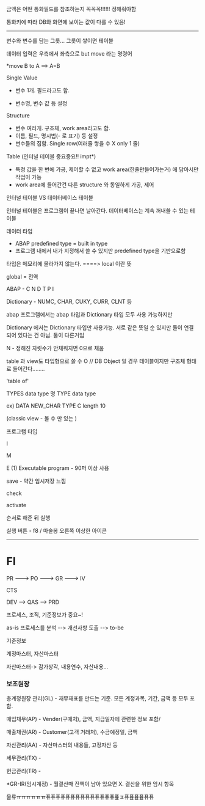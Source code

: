 금액은 어떤 통화필드를 참조하는지 꼭꼭꼭!!!!!! 정해줘야함

통화키에 따라 DB와 화면에 보이는 값이 다를 수 있음!

-----

변수와 변수를 담는 그릇... 그릇이 쌓이면 테이블





데이터 입력은 우측에서 좌측으로 but move 라는 명령어

*move B to A  ==>  A=B



Single Value 

- 변수 1개. 필드라고도 함. 

- 변수명, 변수 값 등 설정

Structure 

- 변수 여러개. 구조체, work area라고도 함.
- 이름, 필드, 명시법(- 로 표기) 등 설정
- 변수들의 집함.  Single row(여러줄 쌓을 수 X only 1 줄)

Table (인터널 테이블 중요중요!! impt*)

- 특정 값을 한 번에 가공, 제어할 수 없고 work area(한줄만들어가는거) 에 담아서만 작업이 가능
- work area에 들어간건 다른 structure 와 동일하게 가공, 제어



인터널 테이블  VS  데이터베이스 테이블

인터널 테이블은 프로그램이 끝나면 날아간다. 데이터베이스는 계속 꺼내쓸 수 있는 테이블



데이터 타입

- ABAP predefined type = built in type
- 프로그램 내에서 내가 지정해서 쓸 수 있지만 predefined type을 기반으로함





타입은 메모리에 올라가지 않는다. ====> local 이란 뜻

global = 전역



ABAP - C N D T P I

Dictionary - NUMC, CHAR, CUKY, CURR, CLNT 등 

abap 프로그램에서는 abap 타입과 Dictionary 타입 모두 사용 가능하지만 

Dictionary 에서는 Dictionary 타입만 사용가능. 서로 같은 뜻일 순 있지만 둘이 연결되어 있다는 건 아님. 둘이 다른거임

N - 정해진 자릿수가 안채워지면 0으로 채움 



table 과 view도 타입형으로 쓸 수 O // DB Object 일 경우 테이블이지만 구조체 형태로 들어간다........

'table of'

TYPES  data type 명  TYPE  data type

ex) DATA  NEW_CHAR  TYPE  C  length  10

(classic view - 볼 수 만 있는 )



프로그램 타입

I

M

E (1)  Executable program - 90퍼 이상 사용





save - 약간 임시저장 느낌

check 

activate

순서로 해준 뒤 실행

실행 버튼 - f8 / 마술봉 오른쪽 이상한 아이콘

-----------

# FI

PR --->  PO --->  GR --->  IV



CTS 

DEV  -->  QAS  -->  PRD



프로세스,  조직,  기준정보가 중요~!



as-is 프로세스를 분석 --> 개선사항 도출 --> to-be



기준정보

계정마스터, 자산마스터

자산마스터-> 감가상각, 내용연수, 자산내용...





### 보조원장

총계정원장 관리(GL) - 재무재표를 만드는 기준. 모든 계정과목, 기간, 금액 등 모두 포함. 

매입채무(AP) - Vender(구매처), 금액, 지급일자에 관련한 정보 포함/

매출채권(AR) - Customer(고객 거래처), 수금예정일, 금액

자산관리(AA) - 자산마스터의 내용들, 고정자산 등

세무관리(TX) - 

현금관리(TR) - 



*GR-IR(임시계정) - 월결산때 잔액이 남아 있으면 X. 결산을 위한 임시 항목







물류ㅠㅠㅠㅠㅠㅠ퓨퓨퓨퓨퓨퓨퓨퓨퓨퓨퓨퓨퓨퓨픂ㅍ퓨픂픂픂퓨퓨

























